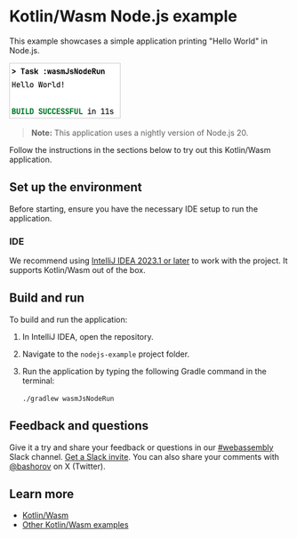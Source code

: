 # Kotlin/Wasm Node.js example

This example showcases a simple application printing "Hello World" in Node.js.

![](screenshots/hello-world.png)

> **Note:**
> This application uses a nightly version of Node.js 20.

Follow the instructions in the sections below to try out this Kotlin/Wasm application.

## Set up the environment

Before starting, ensure you have the necessary IDE setup to run the application.

### IDE

We recommend using [IntelliJ IDEA 2023.1 or later](https://www.jetbrains.com/idea/) to work with the project.
It supports Kotlin/Wasm out of the box.

## Build and run

To build and run the application:

1. In IntelliJ IDEA, open the repository.
2. Navigate to the `nodejs-example` project folder.
3. Run the application by typing the following Gradle command in the terminal:

   `./gradlew wasmJsNodeRun`

## Feedback and questions

Give it a try and share your feedback or questions in our [#webassembly](https://slack-chats.kotlinlang.org/c/webassembly) Slack channel.
[Get a Slack invite](https://surveys.jetbrains.com/s3/kotlin-slack-sign-up).
You can also share your comments with [@bashorov](https://twitter.com/bashorov) on X (Twitter).

## Learn more

* [Kotlin/Wasm](https://kotl.in/wasm/)
* [Other Kotlin/Wasm examples](https://github.com/Kotlin/kotlin-wasm-examples/tree/main)